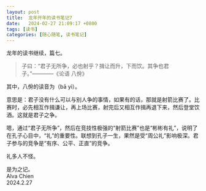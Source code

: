```yaml
---
layout: post
title:  龙年开年的读书笔记7
date:   2024-02-27 21:09:17 +0800
tags: [读书]
categories: [随心随笔, 读书笔记]
---
```


龙年的读书继续，篇七。   


> 子曰：“君子无所争，必也射乎？揖让而升，下而饮。其争也君子。”————《论语 八佾》

其中，八佾的读音为（bā yì）。

意思是：君子没有什么可以与别人争的事情，如果有的话，那就是射箭比赛了。比赛时，必先相互作揖谦让，再上场比赛，射完后又相互作揖再退下来，然后登堂饮酒。这就是君子之争。     

嗯，通过“君子无所争”，然后在竞技性极强的“射箭比赛”也是“彬彬有礼”，说明了在孔子心目中，“礼”的重要性。联想到孔子一生，果然是受“周公礼”影响极深。君子参与的竞争是“有序、公平、正直”的竞争。     

礼多人不怪。    

是为之记。      
Alva Chien      
2024.2.27      
